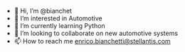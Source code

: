 - 👋 Hi, I’m @bianchet
- 👀 I’m interested in Automotive
- 🌱 I’m currently learning Python
- 💞️ I’m looking to collaborate on new automotive systems
- 📫 How to reach me enrico.bianchetti@stellantis.com

<!---
bianchet/bianchet is a ✨ special ✨ repository because its `README.md` (this file) appears on your GitHub profile.
You can click the Preview link to take a look at your changes.
--->
